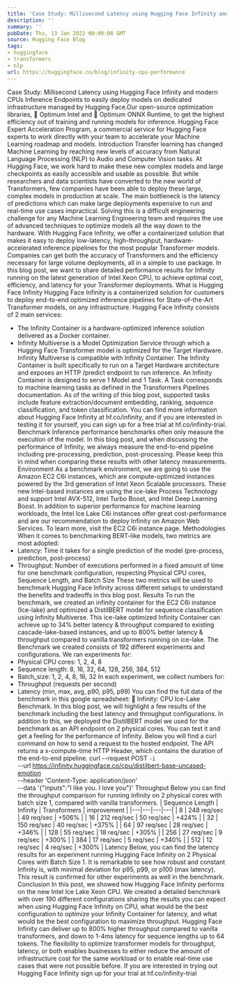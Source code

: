 ```yaml
---
title: 'Case Study: Millisecond Latency using Hugging Face Infinity and modern CPUs'
description: ''
summary: ''
pubDate: Thu, 13 Jan 2022 00:00:00 GMT
source: Hugging Face Blog
tags:
- huggingface
- transformers
- nlp
url: https://huggingface.co/blog/infinity-cpu-performance
---
```


Case Study: Millisecond Latency using Hugging Face Infinity and modern CPUs
Inference Endpoints to easily deploy models on dedicated infrastructure managed by Hugging Face.Our open-source optimization libraries, 🤗 Optimum Intel and 🤗 Optimum ONNX Runtime, to get the highest efficiency out of training and running models for inference.
Hugging Face Expert Acceleration Program, a commercial service for Hugging Face experts to work directly with your team to accelerate your Machine Learning roadmap and models.
Introduction
Transfer learning has changed Machine Learning by reaching new levels of accuracy from Natural Language Processing (NLP) to Audio and Computer Vision tasks. At Hugging Face, we work hard to make these new complex models and large checkpoints as easily accessible and usable as possible. But while researchers and data scientists have converted to the new world of Transformers, few companies have been able to deploy these large, complex models in production at scale.
The main bottleneck is the latency of predictions which can make large deployments expensive to run and real-time use cases impractical. Solving this is a difficult engineering challenge for any Machine Learning Engineering team and requires the use of advanced techniques to optimize models all the way down to the hardware.
With Hugging Face Infinity, we offer a containerized solution that makes it easy to deploy low-latency, high-throughput, hardware-accelerated inference pipelines for the most popular Transformer models. Companies can get both the accuracy of Transformers and the efficiency necessary for large volume deployments, all in a simple to use package. In this blog post, we want to share detailed performance results for Infinity running on the latest generation of Intel Xeon CPU, to achieve optimal cost, efficiency, and latency for your Transformer deployments.
What is Hugging Face Infinity
Hugging Face Infinity is a containerized solution for customers to deploy end-to-end optimized inference pipelines for State-of-the-Art Transformer models, on any infrastructure.
Hugging Face Infinity consists of 2 main services:
- The Infinity Container is a hardware-optimized inference solution delivered as a Docker container.
- Infinity Multiverse is a Model Optimization Service through which a Hugging Face Transformer model is optimized for the Target Hardware. Infinity Multiverse is compatible with Infinity Container.
The Infinity Container is built specifically to run on a Target Hardware architecture and exposes an HTTP /predict endpoint to run inference.
An Infinity Container is designed to serve 1 Model and 1 Task. A Task corresponds to machine learning tasks as defined in the Transformers Pipelines documentation. As of the writing of this blog post, supported tasks include feature extraction/document embedding, ranking, sequence classification, and token classification.
You can find more information about Hugging Face Infinity at hf.co/infinity, and if you are interested in testing it for yourself, you can sign up for a free trial at hf.co/infinity-trial.
Benchmark
Inference performance benchmarks often only measure the execution of the model. In this blog post, and when discussing the performance of Infinity, we always measure the end-to-end pipeline including pre-processing, prediction, post-processing. Please keep this in mind when comparing these results with other latency measurements.
Environment
As a benchmark environment, we are going to use the Amazon EC2 C6i instances, which are compute-optimized instances powered by the 3rd generation of Intel Xeon Scalable processors. These new Intel-based instances are using the ice-lake Process Technology and support Intel AVX-512, Intel Turbo Boost, and Intel Deep Learning Boost.
In addition to superior performance for machine learning workloads, the Intel Ice Lake C6i instances offer great cost-performance and are our recommendation to deploy Infinity on Amazon Web Services. To learn more, visit the EC2 C6i instance page.
Methodologies
When it comes to benchmarking BERT-like models, two metrics are most adopted:
- Latency: Time it takes for a single prediction of the model (pre-process, prediction, post-process)
- Throughput: Number of executions performed in a fixed amount of time for one benchmark configuration, respecting Physical CPU cores, Sequence Length, and Batch Size
These two metrics will be used to benchmark Hugging Face Infinity across different setups to understand the benefits and tradeoffs in this blog post.
Results
To run the benchmark, we created an infinity container for the EC2 C6i instance (Ice-lake) and optimized a DistilBERT model for sequence classification using Infinity Multiverse.
This ice-lake optimized Infinity Container can achieve up to 34% better latency & throughput compared to existing cascade-lake-based instances, and up to 800% better latency & throughput compared to vanilla transformers running on ice-lake.
The Benchmark we created consists of 192 different experiments and configurations. We ran experiments for:
- Physical CPU cores: 1, 2, 4, 8
- Sequence length: 8, 16, 32, 64, 128, 256, 384, 512
- Batch_size: 1, 2, 4, 8, 16, 32
In each experiment, we collect numbers for:
- Throughput (requests per second)
- Latency (min, max, avg, p90, p95, p99)
You can find the full data of the benchmark in this google spreadsheet: 🤗 Infinity: CPU Ice-Lake Benchmark.
In this blog post, we will highlight a few results of the benchmark including the best latency and throughput configurations.
In addition to this, we deployed the DistilBERT model we used for the benchmark as an API endpoint on 2 physical cores. You can test it and get a feeling for the performance of Infinity. Below you will find a curl
command on how to send a request to the hosted endpoint. The API returns a x-compute-time
HTTP Header, which contains the duration of the end-to-end pipeline.
curl --request POST `-i` \
--url https://infinity.huggingface.co/cpu/distilbert-base-uncased-emotion \
--header 'Content-Type: application/json' \
--data '{"inputs":"I like you. I love you"}'
Throughput
Below you can find the throughput comparison for running infinity on 2 physical cores with batch size 1, compared with vanilla transformers.
| Sequence Length | Infinity | Transformers | improvement |
|---|---|---|---|
| 8 | 248 req/sec | 49 req/sec | +506% |
| 16 | 212 req/sec | 50 req/sec | +424% |
| 32 | 150 req/sec | 40 req/sec | +375% |
| 64 | 97 req/sec | 28 req/sec | +346% |
| 128 | 55 req/sec | 18 req/sec | +305% |
| 256 | 27 req/sec | 9 req/sec | +300% |
| 384 | 17 req/sec | 5 req/sec | +340% |
| 512 | 12 req/sec | 4 req/sec | +300% |
Latency
Below, you can find the latency results for an experiment running Hugging Face Infinity on 2 Physical Cores with Batch Size 1. It is remarkable to see how robust and constant Infinity is, with minimal deviation for p95, p99, or p100 (max latency). This result is confirmed for other experiments as well in the benchmark.
Conclusion
In this post, we showed how Hugging Face Infinity performs on the new Intel Ice Lake Xeon CPU. We created a detailed benchmark with over 190 different configurations sharing the results you can expect when using Hugging Face Infinity on CPU, what would be the best configuration to optimize your Infinity Container for latency, and what would be the best configuration to maximize throughput.
Hugging Face Infinity can deliver up to 800% higher throughput compared to vanilla transformers, and down to 1-4ms latency for sequence lengths up to 64 tokens.
The flexibility to optimize transformer models for throughput, latency, or both enables businesses to either reduce the amount of infrastructure cost for the same workload or to enable real-time use cases that were not possible before.
If you are interested in trying out Hugging Face Infinity sign up for your trial at hf.co/infinity-trial